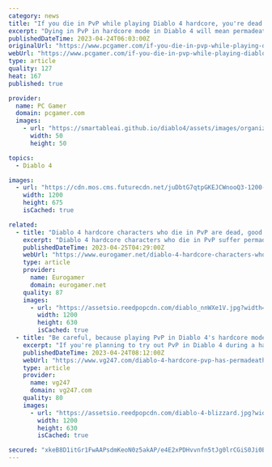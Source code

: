 ```yaml
---
category: news
title: "If you die in PvP while playing Diablo 4 hardcore, you're dead bucko"
excerpt: "Dying in PvP in hardcore mode in Diablo 4 will mean permadeath for that character, Blizzard has confirmed. Before you say \"well duh\" this is actually a change in hardcore policy, with Blizzard indicating several years ago in interviews that hardcore chara"
publishedDateTime: 2023-04-24T06:03:00Z
originalUrl: "https://www.pcgamer.com/if-you-die-in-pvp-while-playing-diablo-4-hardcore-youre-dead-bucko/"
webUrl: "https://www.pcgamer.com/if-you-die-in-pvp-while-playing-diablo-4-hardcore-youre-dead-bucko/"
type: article
quality: 127
heat: 167
published: true

provider:
  name: PC Gamer
  domain: pcgamer.com
  images:
    - url: "https://smartableai.github.io/diablo4/assets/images/organizations/pcgamer.com-50x50.jpg"
      width: 50
      height: 50

topics:
  - Diablo 4

images:
  - url: "https://cdn.mos.cms.futurecdn.net/juDbtG7qtpGKEJCWnooQ3-1200-80.jpg"
    width: 1200
    height: 675
    isCached: true

related:
  - title: "Diablo 4 hardcore characters who die in PvP are dead, good and proper"
    excerpt: "Diablo 4 hardcore characters who die in PvP suffer permadeath, Blizzard has signalled. Blizzard community director"
    publishedDateTime: 2023-04-25T04:29:00Z
    webUrl: "https://www.eurogamer.net/diablo-4-hardcore-characters-who-die-in-pvp-are-dead-good-and-proper"
    type: article
    provider:
      name: Eurogamer
      domain: eurogamer.net
    quality: 87
    images:
      - url: "https://assetsio.reedpopcdn.com/diablo_nnWXe1V.jpg?width=1200&height=630&fit=crop&enable=upscale&auto=webp"
        width: 1200
        height: 630
        isCached: true
  - title: "Be careful, because playing PvP in Diablo 4's hardcore mode can result in permadeath"
    excerpt: "If you're planning to try out PvP in Diablo 4 during a hardcore mode playthrough, be careful, because if you die, that's the end for that character."
    publishedDateTime: 2023-04-24T08:12:00Z
    webUrl: "https://www.vg247.com/diablo-4-hardcore-pvp-has-permadeath"
    type: article
    provider:
      name: vg247
      domain: vg247.com
    quality: 80
    images:
      - url: "https://assetsio.reedpopcdn.com/diablo-4-blizzard.jpg?width=1200&height=630&fit=crop&enable=upscale&auto=webp"
        width: 1200
        height: 630
        isCached: true

secured: "xkeB8D1itGr1FwAAPsdmKeoN0z5akAP/e4E2xPDHvvnfn5tJg0lrCGiS0Ji0BKoKfl992qdivOGt32j4Za6xLDfdzvwBleAH4khOy9kIgI7iYXLkZMtbd39xWlrfU6g1KfwLMPtmNJYH+fJg+SNqhek0MrZsZ0dmLyQvhs4/7ainRyo4UsBgUh7RK6vPf1g+MRhut3blADSuXvN6iyVryRRdLeInAINyumztZuUADHJlSzzs2tWyw618pcqgDuKXhLflOh6ncrheubjY/k5ipCtyubJcIfsLnSgaUj1nyxEXqduZORYuioueh83be+E3NC0o9d5bTKBhVfuAQuUaJGeofos29RxMpz+MXIL3Om4=;34V6uPdXTjFoeGB5Qq4Oww=="
---
```


